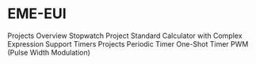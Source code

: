 # EME-EUI
Projects Overview
Stopwatch Project
Standard Calculator with Complex Expression Support
Timers Projects
Periodic Timer
One-Shot Timer
PWM (Pulse Width Modulation)
